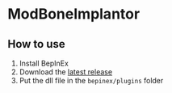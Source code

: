 # ModBoneImplantor

## How to use
1. Install BepInEx
2. Download the [latest release](https://github.com/IllusionMods/ModBoneImplantor/releases/latest)
3. Put the dll file in the `bepinex/plugins` folder
